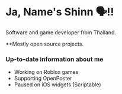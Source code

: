# Ja, Name's Shinn 🗣️‼️
Software and game developer from Thailand.

**Mostly open source projects.

### Up-to-date information about me
- Working on Roblox games
- Supporting OpenPoster
- Paused on iOS widgets (Scriptable)